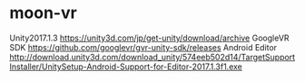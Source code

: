 # moon-vr
Unity2017.1.3
https://unity3d.com/jp/get-unity/download/archive
GoogleVR SDK
https://github.com/googlevr/gvr-unity-sdk/releases
Android Editor
http://download.unity3d.com/download_unity/574eeb502d14/TargetSupportInstaller/UnitySetup-Android-Support-for-Editor-2017.1.3f1.exe
